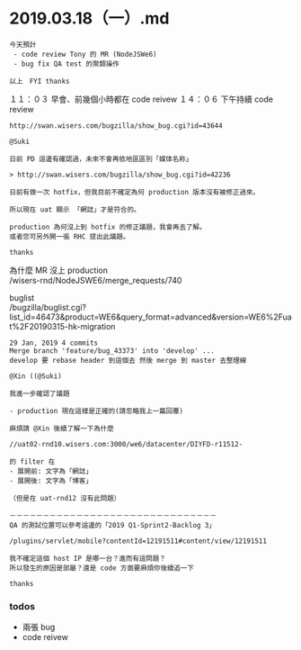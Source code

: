 # 2019.03.18（一）.md

```
今天預計
 - code review Tony 的 MR (NodeJSWe6)
 - bug fix QA test 的聚類操作

以上　FYI thanks
```

１１：０３ 早會、前幾個小時都在 code reivew
１４：０６ 下午持續 code review


```
http://swan.wisers.com/bugzilla/show_bug.cgi?id=43644

@Suki

日前 PD 這邊有確認過，未來不會再依地區區別「媒体名称」

> http://swan.wisers.com/bugzilla/show_bug.cgi?id=42236

日前有做一次 hotfix，但我目前不確定為何 production 版本沒有被修正過來。

所以現在 uat 顯示 「網誌」才是符合的。

production 為何沒上到 hotfix 的修正議題，我會再去了解。  
或者您可另外開一張 RHC 提出此議題。

thanks
```

為什麼 MR 沒上 production  
/wisers-rnd/NodeJSWE6/merge_requests/740

buglist  
/bugzilla/buglist.cgi?list_id=46473&product=WE6&query_format=advanced&version=WE6%2Fuat%2F20190315-hk-migration

```
29 Jan, 2019 4 commits
Merge branch 'feature/bug_43373' into 'develop' ...  
develop 要 rebase header 到這個去 然後 merge 到 master 去整理線  
```

```
@Xin ((@Suki)

我進一步確認了議題

- production 現在這樣是正確的(請忽略我上一篇回覆)

麻煩請 @Xin 後續了解一下為什麼

//uat02-rnd10.wisers.com:3000/we6/datacenter/DIYFD-r11512-

的 filter 在
- 展開前: 文字為「網誌」
- 展開後: 文字為「博客」

（但是在 uat-rnd12 沒有此問題）

－－－－－－－－－－－－－－－－－－－－－－－－－－－－－－－
QA 的測試位置可以參考這邊的「2019 Q1-Sprint2-Backlog 3」

/plugins/servlet/mobile?contentId=12191511#content/view/12191511

我不確定這個 host IP 是哪一台？進而有這問題？
所以發生的原因是部屬？還是 code 方面要麻煩你後續追一下

thanks
```

### todos
- 兩張 bug
- code reivew

